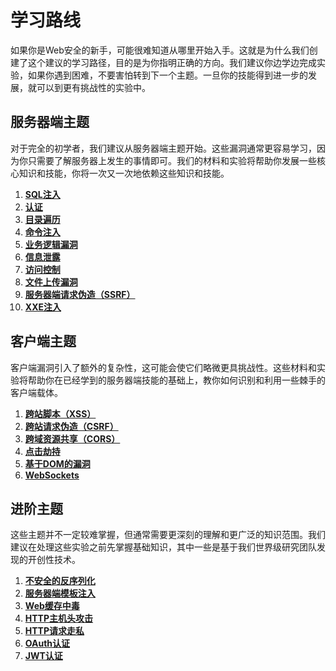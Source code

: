 # 学习路线

如果你是Web安全的新手，可能很难知道从哪里开始入手。这就是为什么我们创建了这个建议的学习路径，目的是为你指明正确的方向。我们建议你边学边完成实验，如果你遇到困难，不要害怕转到下一个主题。一旦你的技能得到进一步的发展，就可以到更有挑战性的实验中。

## 服务器端主题

对于完全的初学者，我们建议从服务器端主题开始。这些漏洞通常更容易学习，因为你只需要了解服务器上发生的事情即可。我们的材料和实验将帮助你发展一些核心知识和技能，你将一次又一次地依赖这些知识和技能。

1. [**SQL注入**](0-server-side-topics/0-sql-injection/)
2. [**认证**](0-server-side-topics/1-authentication/)
3. [**目录遍历**](0-server-side-topics/2-file-path-traversal/)
4. [**命令注入**](0-server-side-topics/3-os-command-injection/)
5. [**业务逻辑漏洞**](0-server-side-topics/4-logic-flaws/)
6. [**信息泄露**](0-server-side-topics/5-information-disclosure/)
7. [**访问控制**](0-server-side-topics/6-access-control/)
8. [**文件上传漏洞**](0-server-side-topics/7-file-upload/)
9. [**服务器端请求伪造（SSRF）**](0-server-side-topics/8-ssrf/)
10. [**XXE注入**](0-server-side-topics/9-xxe/)

## 客户端主题

客户端漏洞引入了额外的复杂性，这可能会使它们略微更具挑战性。这些材料和实验将帮助你在已经学到的服务器端技能的基础上，教你如何识别和利用一些棘手的客户端载体。

1. [**跨站脚本（XSS）**](1-client-side-topics/0-cross-site-scripting/)
2. [**跨站请求伪造（CSRF）**](1-client-side-topics/1-csrf/)
3. [**跨域资源共享（CORS）**](1-client-side-topics/2-cors/)
4. [**点击劫持**](1-client-side-topics/3-clickjacking/)
5. [**基于DOM的漏洞**](1-client-side-topics/4-dom-based/)
6. [**WebSockets**](1-client-side-topics/5-websocket/)

## 进阶主题

这些主题并不一定较难掌握，但通常需要更深刻的理解和更广泛的知识范围。我们建议在处理这些实验之前先掌握基础知识，其中一些是基于我们世界级研究团队发现的开创性技术。

1. [**不安全的反序列化**](2-advanced-topics/0-deserialization/)
2. [**服务器端模板注入**](2-advanced-topics/1-server-side-template-injection/)
3. [**Web缓存中毒**](2-advanced-topics/2-web-cache-poisoning/)
4. [**HTTP主机头攻击**](2-advanced-topics/3-host-header/)
5. [**HTTP请求走私**](2-advanced-topics/4-request-smuggling/)
6. [**OAuth认证**](2-advanced-topics/5-oauth/)
7. [**JWT认证**](2-advanced-topics/6-jwt/)
